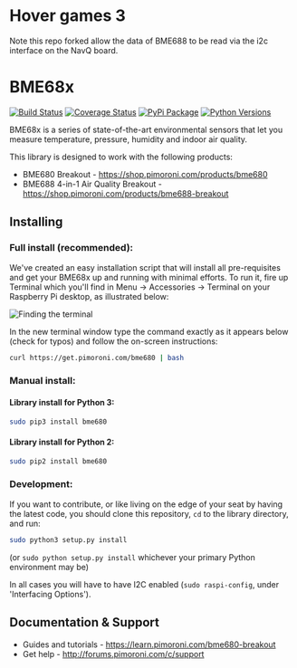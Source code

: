 # Hover games 3

Note this repo forked allow the data of BME688 to be read via the i2c interface on the NavQ board.

# BME68x

[![Build Status](https://travis-ci.org/pimoroni/bme680-python.svg?branch=master)](https://travis-ci.org/pimoroni/bme680-python)
[![Coverage Status](https://coveralls.io/repos/github/pimoroni/bme680-python/badge.svg?branch=master)](https://coveralls.io/github/pimoroni/bme680-python?branch=master)
[![PyPi Package](https://img.shields.io/pypi/v/bme680.svg)](https://pypi.python.org/pypi/bme680)
[![Python Versions](https://img.shields.io/pypi/pyversions/bme680.svg)](https://pypi.python.org/pypi/bme680)

BME68x is a series of state-of-the-art environmental sensors that let you measure temperature, pressure, humidity and indoor air quality.

This library is designed to work with the following products:

* BME680 Breakout - https://shop.pimoroni.com/products/bme680
* BME688 4-in-1 Air Quality Breakout - https://shop.pimoroni.com/products/bme688-breakout

## Installing

### Full install (recommended):

We've created an easy installation script that will install all pre-requisites and get your BME68x
up and running with minimal efforts. To run it, fire up Terminal which you'll find in Menu -> Accessories -> Terminal
on your Raspberry Pi desktop, as illustrated below:

![Finding the terminal](http://get.pimoroni.com/resources/github-repo-terminal.png)

In the new terminal window type the command exactly as it appears below (check for typos) and follow the on-screen instructions:

```bash
curl https://get.pimoroni.com/bme680 | bash
```

### Manual install:

#### Library install for Python 3:

```bash
sudo pip3 install bme680
```

#### Library install for Python 2:

```bash
sudo pip2 install bme680
```

### Development:

If you want to contribute, or like living on the edge of your seat by having the latest code, you should clone this repository, `cd` to the library directory, and run:

```bash
sudo python3 setup.py install
```
(or `sudo python setup.py install` whichever your primary Python environment may be)

In all cases you will have to have I2C enabled (`sudo raspi-config`, under 'Interfacing Options').

## Documentation & Support

* Guides and tutorials - https://learn.pimoroni.com/bme680-breakout
* Get help - http://forums.pimoroni.com/c/support
